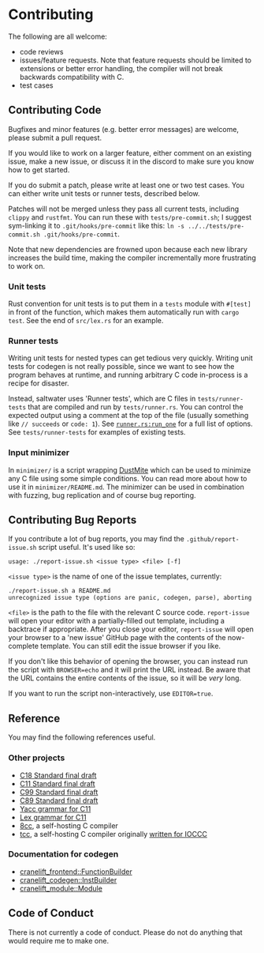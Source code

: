 # Contributing

The following are all welcome:
- code reviews
- issues/feature requests.
Note that feature requests should be limited to extensions or better error handling,
the compiler will not break backwards compatibility with C.
- test cases

## Contributing Code

Bugfixes and minor features (e.g. better error messages) are welcome,
please submit a pull request.

If you would like to work on a larger feature,
either comment on an existing issue, make a new issue,
or discuss it in the discord to make sure you know how to get started.

If you do submit a patch, please write at least one or two test cases.
You can either write unit tests or runner tests, described below.

Patches will not be merged unless they pass all current tests, including `clippy` and `rustfmt`.
You can run these with `tests/pre-commit.sh`;
I suggest sym-linking it to `.git/hooks/pre-commit` like this:
`ln -s ../../tests/pre-commit.sh .git/hooks/pre-commit`.

Note that new dependencies are frowned upon
because each new library increases the build time,
making the compiler incrementally more frustrating to work on.

### Unit tests

Rust convention for unit tests is to put them in a `tests` module
with `#[test]` in front of the function,
which makes them automatically run with `cargo test`.
See the end of `src/lex.rs` for an example.

### Runner tests

Writing unit tests for nested types can get tedious very quickly.
Writing unit tests for codegen is not really possible,
since we want to see how the program behaves at runtime,
and running arbitrary C code in-process is a recipe for disaster.

Instead, saltwater uses 'Runner tests', which are C files in
`tests/runner-tests` that are compiled and run by `tests/runner.rs`.
You can control the expected output using a comment at the top of the file
(usually something like `// succeeds` or `code: 1`).
See [`runner.rs:run_one`](https://github.com/jyn514/rcc/blob/697dd04f1e838d63b35a848ead3222750111f041/tests/runner.rs#L31)
for a full list of options.
See `tests/runner-tests` for examples of existing tests.

### Input minimizer

In `minimizer/` is a script wrapping [DustMite](https://github.com/CyberShadow/DustMite)
which can be used to minimize any C file using some simple conditions.
You can read more about how to use it in `minimizer/README.md`.
The minimizer can be used in combination with fuzzing, bug replication and of course
bug reporting.

## Contributing Bug Reports

If you contribute a lot of bug reports, you may find the `.github/report-issue.sh` script useful.
It's used like so:

```
usage: ./report-issue.sh <issue type> <file> [-f]
```

`<issue type>` is the name of one of the issue templates, currently:

```
./report-issue.sh a README.md
unrecognized issue type (options are panic, codegen, parse), aborting
```

`<file>` is the path to the file with the relevant C source code.
`report-issue` will open your editor with a partially-filled out template, including a backtrace if appropriate.
After you close your editor, `report-issue` will open your browser to a 'new issue' GitHub page with the contents of the now-complete template.
You can still edit the issue browser if you like.

If you don't like this behavior of opening the browser,
you can instead run the script with `BROWSER=echo`
and it will print the URL instead.
Be aware that the URL contains the entire contents of the issue,
so it will be _very_ long.

If you want to run the script non-interactively, use `EDITOR=true`.

## Reference

You may find the following references useful.

### Other projects

- [C18 Standard final draft](https://web.archive.org/web/20191010011013/http://www2.open-std.org/JTC1/SC22/WG14/www/abq/c17_updated_proposed_fdis.pdf)
- [C11 Standard final draft](http://port70.net/~nsz/c/c11/n1570.html)
- [C99 Standard final draft](http://port70.net/~nsz/c/c99/n1256.html)
- [C89 Standard final draft](http://port70.net/~nsz/c/c89/c89-draft.html)
- [Yacc grammar for C11](http://www.quut.com/c/ANSI-C-grammar-y.html)
- [Lex grammar for C11](http://www.quut.com/c/ANSI-C-grammar-l-2011.html)
- [8cc](https://github.com/rui314/8cc), a self-hosting C compiler
- [tcc](https://github.com/LuaDist/tcc), a self-hosting C compiler originally [written for IOCCC](https://bellard.org/otcc/)

### Documentation for codegen

- [cranelift_frontend::FunctionBuilder](https://docs.rs/cranelift-frontend/0.43.0/cranelift_frontend/struct.FunctionBuilder.html)
- [cranelift_codegen::InstBuilder](https://docs.rs/cranelift-codegen/0.43.0/cranelift_codegen/ir/trait.InstBuilder.html)
- [cranelift_module::Module](https://docs.rs/cranelift-module/0.43.0/cranelift_module/struct.Module.html)

## Code of Conduct

There is not currently a code of conduct. Please do not do anything that would require me to make one.

